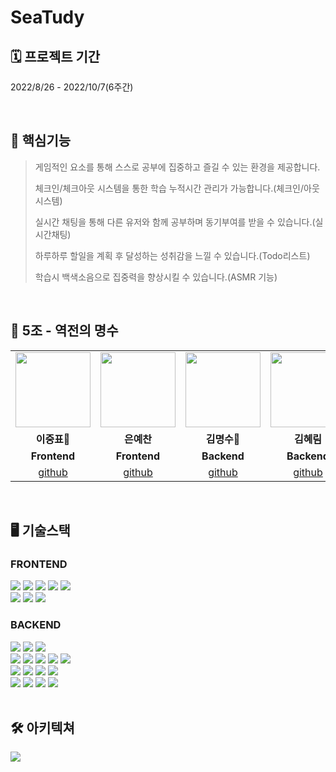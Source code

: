 # SeaTudy

## 🗓 프로젝트 기간
2022/8/26 - 2022/10/7(6주간)

<br>

## 📌 핵심기능

> 게임적인 요소를 통해 스스로 공부에 집중하고 즐길 수 있는 환경을 제공합니다.
>
> 체크인/체크아웃 시스템을 통한 학습 누적시간 관리가 가능합니다.(체크인/아웃 시스템)
>
> 실시간 채팅을 통해 다른 유저와 함께 공부하며 동기부여를 받을 수 있습니다.(실시간채팅)
>
> 하루하루 할일을 계획 후 달성하는 성취감을 느낄 수 있습니다.(Todo리스트)
>
> 학습시 백색소음으로 집중력을 향상시킬 수 있습니다.(ASMR 기능)

<br>

## 👥 5조 - 역전의 명수
<table>
  <tr>
    <td align="center"><a href="https://github.com/leejpsd" target='_blank'>
    <img src="https://s3.us-west-2.amazonaws.com/secure.notion-static.com/880a5be8-3da7-4c70-a3a7-e3ac7864b367/KakaoTalk_Photo_2022-10-01-07-16-22.png?X-Amz-Algorithm=AWS4-HMAC-SHA256&X-Amz-Content-Sha256=UNSIGNED-PAYLOAD&X-Amz-Credential=AKIAT73L2G45EIPT3X45%2F20220930%2Fus-west-2%2Fs3%2Faws4_request&X-Amz-Date=20220930T221639Z&X-Amz-Expires=86400&X-Amz-Signature=e8c156c59445f202932033348378b806ca99b7440db87b949fd19354b6ed51db&X-Amz-SignedHeaders=host&response-content-disposition=filename%20%3D%22KakaoTalk_Photo_2022-10-01-07-16-22.png%22&x-id=GetObject" width="120" height="120"></a></td>
    <td align="center"><a href="https://github.com/eunyechan" target='_blank'>
    <img src="https://s3.us-west-2.amazonaws.com/secure.notion-static.com/bffbbec9-6d6d-41d6-a830-7bab6f337e91/KakaoTalk_Photo_2022-09-27-18-09-04.png?X-Amz-Algorithm=AWS4-HMAC-SHA256&X-Amz-Content-Sha256=UNSIGNED-PAYLOAD&X-Amz-Credential=AKIAT73L2G45EIPT3X45%2F20220927%2Fus-west-2%2Fs3%2Faws4_request&X-Amz-Date=20220927T090934Z&X-Amz-Expires=86400&X-Amz-Signature=ef55e33c4f39c791a8dca7adea8196c8d95dc835ec3a7bf20e6a6fe2c787f11f&X-Amz-SignedHeaders=host&response-content-disposition=filename%20%3D%22KakaoTalk_Photo_2022-09-27-18-09-04.png%22&x-id=GetObject" width="120" height="120"></a></td>
    <td align="center"><a href="https://github.com/PaulKim330" target='_blank'>
    <img src="https://s3.us-west-2.amazonaws.com/secure.notion-static.com/a0b28a42-d8f3-45bb-8505-9b7ed80a6d66/KakaoTalk_Photo_2022-09-14-18-13-04.png?X-Amz-Algorithm=AWS4-HMAC-SHA256&X-Amz-Content-Sha256=UNSIGNED-PAYLOAD&X-Amz-Credential=AKIAT73L2G45EIPT3X45%2F20220927%2Fus-west-2%2Fs3%2Faws4_request&X-Amz-Date=20220927T085911Z&X-Amz-Expires=86400&X-Amz-Signature=88a17ffbec728aed973b9badfe6f1d6ce4099622405bebe9a8bc022c3cebf57e&X-Amz-SignedHeaders=host&response-content-disposition=filename%20%3D%22KakaoTalk_Photo_2022-09-14-18-13-04.png%22&x-id=GetObject" width="120" height="120"></a></td>
    <td align="center"><a href="https://github.com/hlim9022" target='_blank'>
    <img src="https://s3.us-west-2.amazonaws.com/secure.notion-static.com/cae3b6b4-33b4-4a62-82b6-3c7afc8cb463/KakaoTalk_Photo_2022-09-27-18-27-27.png?X-Amz-Algorithm=AWS4-HMAC-SHA256&X-Amz-Content-Sha256=UNSIGNED-PAYLOAD&X-Amz-Credential=AKIAT73L2G45EIPT3X45%2F20220927%2Fus-west-2%2Fs3%2Faws4_request&X-Amz-Date=20220927T092747Z&X-Amz-Expires=86400&X-Amz-Signature=7d336278bf3cf130a15b5fd2dc9055e57fd5bf82351b07f9cd2a1eb32455ce73&X-Amz-SignedHeaders=host&response-content-disposition=filename%20%3D%22KakaoTalk_Photo_2022-09-27-18-27-27.png%22&x-id=GetObject" width="120" height="120"></a></td>
    <td align="center"><a href="https://github.com/minjpark3" target='_blank'>
    <img src="https://s3.us-west-2.amazonaws.com/secure.notion-static.com/3f72fdc9-72d8-4214-8ad1-e6b19538817a/KakaoTalk_Photo_2022-09-14-18-09-46.png?X-Amz-Algorithm=AWS4-HMAC-SHA256&X-Amz-Content-Sha256=UNSIGNED-PAYLOAD&X-Amz-Credential=AKIAT73L2G45EIPT3X45%2F20220927%2Fus-west-2%2Fs3%2Faws4_request&X-Amz-Date=20220927T090021Z&X-Amz-Expires=86400&X-Amz-Signature=400caafe37cfcc2f4b670319d6e136ded4b15260e03fc52d504d119aef921be2&X-Amz-SignedHeaders=host&response-content-disposition=filename%20%3D%22KakaoTalk_Photo_2022-09-14-18-09-46.png%22&x-id=GetObject" width="120" height="120"></a></td>
    <td align="center"><a href="https://github.com/ghwo68" target='_blank'>
    <img src="https://s3.us-west-2.amazonaws.com/secure.notion-static.com/e8e27da9-de2e-439d-989d-244cbf8a5cc0/KakaoTalk_Photo_2022-09-27-18-11-51.png?X-Amz-Algorithm=AWS4-HMAC-SHA256&X-Amz-Content-Sha256=UNSIGNED-PAYLOAD&X-Amz-Credential=AKIAT73L2G45EIPT3X45%2F20220927%2Fus-west-2%2Fs3%2Faws4_request&X-Amz-Date=20220927T091211Z&X-Amz-Expires=86400&X-Amz-Signature=4bd683d6374a4eaf77d86bca64bc14936253f5ecc4d3fca1fb592422b6d4341e&X-Amz-SignedHeaders=host&response-content-disposition=filename%20%3D%22KakaoTalk_Photo_2022-09-27-18-11-51.png%22&x-id=GetObject" width="120" height="120"></a></td>
    </tr>  
<tr>
<tr>
    <td align="center"><strong>이중표🔸</strong></td>
    <td align="center"><strong>은예찬</strong></td>
    <td align="center"><strong>김명수🔸</strong></td>
    <td align="center"><strong>김혜림</strong></td>
    <td align="center"><strong>박민정</strong></td>
    <td align="center"><strong>이호재</strong></td>
</tr>
<tr>
    <td align="center"><b>Frontend</b></td>
    <td align="center"><b>Frontend</b></td>
    <td align="center"><b>Backend</b></td>
    <td align="center"><b>Backend</b></td>
    <td align="center"><b>Backend</b></td>
    <td align="center"><b>Backend</b></td>
</tr>
<tr>
    <td align="center"><a href="https://github.com/leejpsd" target='_blank'>github</a></td>
    <td align="center"><a href="https://github.com/eunyechan" target='_blank'>github</a></td>
    <td align="center"><a href="https://github.com/PaulKim330" target='_blank'>github</a></td>
    <td align="center"><a href="https://github.com/hlim9022" target='_blank'>github</a></td>
    <td align="center"><a href="https://github.com/minjpark3" target='_blank'>github</a></td>
    <td align="center"><a href="https://github.com/ghwo68" target='_blank'>github</a></td>
</tr>
</table>

<br>

## 🖥 기술스택

### FRONTEND
<div align='left'>
    <img src="https://img.shields.io/badge/react-282C34?style=for-the-badge&logo=react&logoColor=61DAFB">
    <img src="https://img.shields.io/badge/TypeScript-3178C5?style=for-the-badge&logo=TypeScript&logoColor=white">
    <img src="https://img.shields.io/badge/axios-5A29E4?style=for-the-badge&logo=axios&logoColor=white">
    <img src="https://img.shields.io/badge/Redux%20ToolKit-764ABC?style=for-the-badge&logo=redux&logoColor=white">
    <img src="https://img.shields.io/badge/Styled%20Componenets-DB7093?style=for-the-badge&logo=styled-components&logoColor=white">
    <br>
    <img src="https://img.shields.io/badge/Visual%20Studio-5C2D91?style=for-the-badge&logo=visual%20studio&logoColor=white">
    <img src="https://img.shields.io/badge/WebSocket-black?style=for-the-badge&logo=WebSocket&logoColor=white">
    <img src="https://img.shields.io/badge/Stomp-black?style=for-the-badge&logo=Stomp&logoColor=white">
    <br>
</div>


### BACKEND

<div align='left'>
    <img src="https://img.shields.io/badge/JAVA-007396?style=for-the-badge&logo=java&logoColor=white">
    <img src="https://img.shields.io/badge/Spring%20Boot-6DB33F?style=for-the-badge&logo=SpringBoot&logoColor=white">
    <img src="https://img.shields.io/badge/Spring%20Security-6DB33F?style=for-the-badge&logo=SpringSecurity&logoColor=white">
    <br>
    <img src="https://img.shields.io/badge/Intellij%20Ultimate-000000?style=for-the-badge&logo=intellij idea&logoColor=white">
    <img src="https://img.shields.io/badge/Swagger-25A162?style=for-the-badge&logo=Swagger&logoColor=white">
    <img src="https://img.shields.io/badge/Junit5-25A162?style=for-the-badge&logo=Junit5&logoColor=white">
    <img src="https://img.shields.io/badge/WebSocket-black?style=for-the-badge&logo=WebSocket&logoColor=white">
    <img src="https://img.shields.io/badge/Stomp-black?style=for-the-badge&logo=Stomp&logoColor=white">
    <br>
    <img src="https://img.shields.io/badge/MySQL-4479A1?style=for-the-badge&logo=MySQL&logoColor=white">
    <img src="https://img.shields.io/badge/Redis-DC382D?style=for-the-badge&logo=Redis&logoColor=white"/>
    <img src="https://img.shields.io/badge/NGINX-009639?style=for-the-badge&logo=NGINX&logoColor=white"/>
    <img src="https://img.shields.io/badge/GitHub%20Actions-2088FF?style=for-the-badge&logo=GitHubActions&logoColor=white"/>
    <br>
    <img src="https://img.shields.io/badge/Amazon%20EC2-232F3E?style=for-the-badge&logo=Amazon EC2&logoColor=FF9A00">
    <img src="https://img.shields.io/badge/AWS%20S3-232F3E?style=for-the-badge&logo=AmazonAWS&logoColor=FF9A00"/>
    <img src="https://img.shields.io/badge/AWS%20CodeDeploy-232F3E?style=for-the-badge&logo=AmazonAWS&logoColor=FF9A00"/>
    <img src="https://img.shields.io/badge/AWS%20RDS-232F3E?style=for-the-badge&logo=AmazonAWS&logoColor=FF9A00"/>
</div>

<br>


## 🛠 아키텍쳐
<img src="https://s3.us-west-2.amazonaws.com/secure.notion-static.com/e51ea70d-b575-4aa7-a5e0-81a9204236c9/BE_architecture-%E1%84%91%E1%85%A6%E1%84%8B%E1%85%B5%E1%84%8C%E1%85%B5-2_%281%29.jpg?X-Amz-Algorithm=AWS4-HMAC-SHA256&X-Amz-Content-Sha256=UNSIGNED-PAYLOAD&X-Amz-Credential=AKIAT73L2G45EIPT3X45%2F20220927%2Fus-west-2%2Fs3%2Faws4_request&X-Amz-Date=20220927T100010Z&X-Amz-Expires=86400&X-Amz-Signature=fee81edcc4803e94b766efd1f23c213f53995c99b2a9d87b89b75b867ab01937&X-Amz-SignedHeaders=host&response-content-disposition=filename%20%3D%22BE_architecture-%25E1%2584%2591%25E1%2585%25A6%25E1%2584%258B%25E1%2585%25B5%25E1%2584%258C%25E1%2585%25B5-2%2520%281%29.jpg%22&x-id=GetObject">


